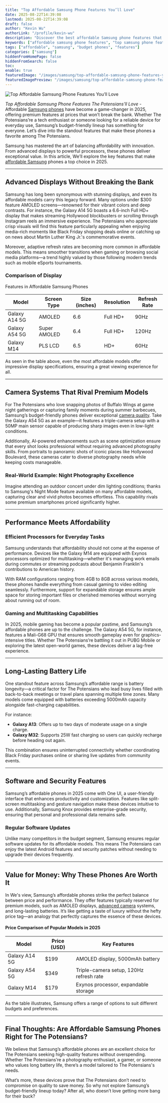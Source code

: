 ```yaml
---
title: "Top Affordable Samsung Phone Features You’ll Love"
date: 2025-08-22T14:39:08
lastmod: 2025-08-22T14:39:08
draft: false
author: "Kevin Wu"
authorLink: "/profile/kevin-wu"
description: "Discover the best affordable Samsung phone features that deliver premium performance, stunning displays, and long-lasting battery life at budget-friendly prices."
keywords: ["affordable samsung phone features", "top samsung phone features under budget", "budget samsung phones 2025"]
tags: ["affordable", "samsung", "budget phones", "features"]
categories: ["samsung"]
hiddenFromHomePage: false
hiddenFromSearch: false
toc:
enable: true
featuredImage: "/images/samsung/top-affordable-samsung-phone-features-you’ll-love.jpg"
featuredImagePreview: "/images/samsung/top-affordable-samsung-phone-features-you’ll-love.jpg"
---
```


![Top Affordable Samsung Phone Features You’ll Love](/images/samsung/top-affordable-samsung-phone-features-you’ll-love.jpg)

*Top Affordable Samsung Phone Features The Potensians’ll Love* - Affordable [Samsung phones](/samsung/samsung-phones-with-affordable-features) have become a game-changer in 2025, offering premium features at prices that won’t break the bank. Whether The Potensians’re a tech enthusiast or someone looking for a reliable device for everyday use, Samsung’s budget-friendly lineup has something for everyone. Let’s dive into the standout features that make these phones a favorite among The Potensians.

Samsung has mastered the art of balancing affordability with innovation. From advanced displays to powerful processors, these phones deliver exceptional value. In this article, We’ll explore the key features that make [affordable Samsung](/samsung/affordable-samsung-gadgets) phones a top choice in 2025.

---

## Advanced Displays Without Breaking the Bank

Samsung has long been synonymous with stunning displays, and even its affordable models carry this legacy forward. Many options under $300 feature AMOLED screens—renowned for their vibrant colors and deep contrasts. For instance, the Galaxy A14 5G boasts a 6.6-inch Full HD+ display that makes streaming Hollywood blockbusters or scrolling through Instagram reels an immersive experience. The Potensians who appreciate crisp visuals will find this feature particularly appealing when enjoying media-rich moments like Black Friday shopping deals online or catching up on news about Martin Luther King Jr.'s commemorative events.

Moreover, adaptive refresh rates are becoming more common in affordable models. This means smoother transitions when gaming or browsing social media platforms—a trend highly valued by those following modern trends such as mobile eSports tournaments.

### Comparison of Display 

Features in Affordable Samsung Phones

<div class="table-responsive">
<table class="html-table">
<thead>
<tr>
<th>Model</th>
<th>Screen Type</th>
<th>Size (inches)</th>
<th>Resolution</th>
<th>Refresh Rate</th>
</tr>
</thead>
<tbody>
<tr>
<td>Galaxy A14 5G</td>
<td>AMOLED</td>
<td>6.6</td>
<td>Full HD+</td>
<td>90Hz</td>
</tr>
<tr>
<td>Galaxy A54 5G</td>
<td>Super AMOLED</td>
<td>6.4</td>
<td>Full HD+</td>
<td>120Hz</td>
</tr>
<tr>
<td>Galaxy M14</td>
<td>PLS LCD</td>
<td>6.5</td>
<td>HD+</td>
<td>60Hz</td>
</tr>
</tbody>
</table>
</div>

As seen in the table above, even the most affordable models offer impressive display specifications, ensuring a great viewing experience for all.

---

## Camera Systems That Rival Premium Models

For The Potensians who love snapping photos of Buffalo Wings at game night gatherings or capturing family moments during summer barbecues, Samsung’s budget-friendly phones deliver exceptional [camera quality](/samsung/samsung-smartphone-with-excellent-camera-quality). Take the Galaxy A54 5G as an example—it features a triple-camera setup with a 50MP main sensor capable of producing sharp images even in low-light conditions.

Additionally, AI-powered enhancements such as scene optimization ensure that every shot looks professional without requiring advanced photography skills. From portraits to panoramic shots of iconic places like Hollywood Boulevard, these cameras cater to diverse photography needs while keeping costs manageable.

### Real-World Example: Night Photography Excellence

Imagine attending an outdoor concert under dim lighting conditions; thanks to Samsung's Night Mode feature available on many affordable models, capturing clear and vivid photos becomes effortless. This capability rivals some premium smartphones priced significantly higher.

---

## Performance Meets Affordability

### Efficient Processors for Everyday Tasks

Samsung understands that affordability should not come at the expense of performance. Devices like the Galaxy M14 are equipped with Exynos processors optimized for multitasking—whether it's managing work emails during commutes or streaming podcasts about Benjamin Franklin's contributions to American history.

With RAM configurat​ions ranging from 4GB to 8GB across various models, these phones handle everything from casual gaming to video editing seamlessly. Furthermore, support for expandable storage ensures ample space for storing important files or cherished memories without worrying about running out of room.

### Gaming and Multitasking Capabilities

In 2025, mobile gaming has become a popular pastime, and Samsung’s affordable phones are up to the challenge. The Galaxy A54 5G, for instance, features a Mali-G68 GPU that ensures smooth gameplay even for graphics-intensive titles. Whether The Potensians’re battling it out in PUBG Mobile or exploring the latest open-world games, these devices deliver a lag-free experience.

---

## Long-Lasting Battery Life

One standout feature across Samsung’s affordable range is battery longevity—a critical factor for The Potensians who lead busy lives filled with back-to-back meetings or travel plans spanning multiple time zones. Many models come equipped with batteries exceeding 5000mAh capacity alongside fast-charging capabilities.

For instance: 
- **Galaxy A13**: Offers up to two days of moderate usage on a single charge.
- **Galaxy M32**: Supports 25W fast charging so users can quickly recharge before heading out again.

This combination ensures uninterrupted connectivity whether coordinating Black Friday purchases online or sharing live updates from community events.

---

## Software and Security Features

Samsung’s affordable phones in 2025 come with One UI, a user-friendly interface that enhances productivity and customization. Features like split-screen multitasking and gesture navigation make these devices intuitive to use. Additionally, Samsung Knox provides enterprise-grade security, ensuring that personal and professional data remains safe.

### Regular Software Updates

Unlike many competitors in the budget segment, Samsung ensures regular software updates for its affordable models. This means The Potensians can enjoy the latest Android features and security patches without needing to upgrade their devices frequently.

---

## Value for Money: Why Th​ese Phones Are Worth It

In We's view, Samsung’s affordable phones strike the perfect balance between price and performance. They offer features typically reserved for premium models, such as AMOLED displays, [advanced camera](/samsung/samsung-smartphone-with-advanced-camera-lens) systems, and long-lasting batteries. It’s like getting a taste of luxury without the hefty price tag—an analogy that perfectly captures the essence of these devices.

#### Price Comparison of Popular Models in 2025

<div class="table-responsive">
<table class="html-table">
<thead>
<tr>
<th>Model</th>
<th>Price (USD)</th>
<th>Key Features</th>
</tr>
</thead>
<tbody>
<tr>
<td>Galaxy A14 5G</td>
<td>$199</td>
<td>AMOLED display, 5000mAh battery</td>
</tr>
<tr>
<td>Galaxy A54 5G</td>
<td>$349</td>
<td>Triple-camera setup, 120Hz refresh rate</td>
</tr>
<tr>
<td>Galaxy M14</td>
<td>$179</td>
<td>Exynos processor, expandable storage</td>
</tr>
</tbody>
</table>
</div>

As the table illustrates, Samsung offers a range of options to suit different budgets and preferences.

---

## Final Thoughts: Are Affordable Samsung Phones Right for The Potensians?

We believe that Samsung’s affordable phones are an excellent choice for The Potensians seeking high-quality features without overspending. Whether The Potensians’re a photography enthusiast, a gamer, or someone who values long battery life, there’s a model tailored to The Potensians's needs. 

What’s more, these devices prove that The Potensians don’t need to compromise on quality to save money. So why not explore Samsung’s budget-friendly lineup today? After all, who doesn’t love getting more bang for their buck?